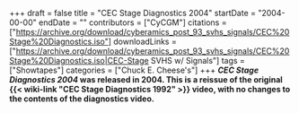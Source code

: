+++
draft = false
title = "CEC Stage Diagnostics 2004"
startDate = "2004-00-00"
endDate = ""
contributors = ["CyCGM"]
citations = ["https://archive.org/download/cyberamics_post_93_svhs_signals/CEC%20Stage%20Diagnostics.iso"]
downloadLinks = ["https://archive.org/download/cyberamics_post_93_svhs_signals/CEC%20Stage%20Diagnostics.iso|CEC-Stage SVHS w/ Signals"]
tags = ["Showtapes"]
categories = ["Chuck E. Cheese's"]
+++
***CEC Stage Diagnostics 2004* was released in 2004. This is a reissue of the original {{< wiki-link "CEC Stage Diagnostics 1992" >}} video, with no changes to the contents of the diagnostics video.**
